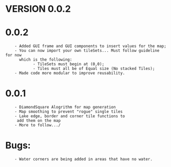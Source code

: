 
# VERSION 0.0.2

#    0.0.2
        - Added GUI frame and GUI components to insert values for the map;
        - You can now import your own tileSets... Must follow guideline for now 
          which is the following:
                - TileSets must begin at (0,0);
                - Tiles must all be of Equal size (No stacked Tiles);
        - Made code more modular to improve reusability.
    
#    0.0.1 
        - DiamondSquare Alogrithm for map generation
        - Map smoothing to prevent "rogue" single tiles
        - Lake edge, border and corner tile functions to
         add them on the map
        - More to follow.../
    
    
#    Bugs:
        - Water corners are being added in areas that have no water.
